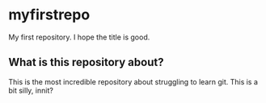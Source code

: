 # myfirstrepo
My first repository. I hope the title is good.

## What is this repository about?
This is the most incredible repository about struggling to learn git.
This is a bit silly, innit?
